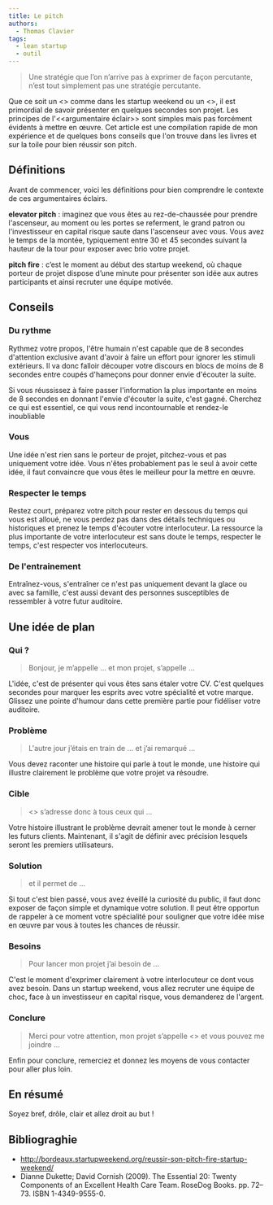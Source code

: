 ```yaml
---
title: Le pitch
authors:
  - Thomas Clavier
tags:
  - lean startup
  - outil
---
```


> Une stratégie que l’on n’arrive pas à exprimer de façon percutante, n’est tout simplement pas une stratégie percutante.

Que ce soit un <<pitch fire>> comme dans les startup weekend ou un <<elevator pitch>>, il est primordial de savoir présenter en quelques secondes son projet. Les principes de l'<<argumentaire éclair>> sont simples mais pas forcément évidents à mettre en œuvre.
Cet article est une compilation rapide de mon expérience et de quelques bons conseils que l'on trouve dans les livres et sur la toile pour bien réussir son pitch.

## Définitions

Avant de commencer, voici les définitions pour bien comprendre le contexte de ces argumentaires éclairs.

**elevator pitch** : imaginez que vous êtes au rez-de-chaussée pour prendre l'ascenseur, au moment ou les portes se referment, le grand patron ou l'investisseur en capital risque saute dans l'ascenseur avec vous. Vous avez le temps de la montée, typiquement entre 30 et 45 secondes suivant la hauteur de la tour pour exposer avec brio votre projet.

**pitch fire** : c’est le moment au début des startup weekend, où chaque porteur de projet dispose d’une minute pour présenter son idée aux autres participants et ainsi recruter une équipe motivée.

## Conseils

### Du rythme

Rythmez votre propos, l'être humain n'est capable que de 8 secondes d'attention exclusive avant d'avoir à faire un effort pour ignorer les stimuli extérieurs. Il va donc falloir découper votre discours en blocs de moins de 8 secondes entre coupés d'hameçons pour donner envie d'écouter la suite.

Si vous réussissez à faire passer l'information la plus importante en moins de 8 secondes en donnant l'envie d'écouter la suite, c'est gagné. Cherchez ce qui est essentiel, ce qui vous rend incontournable et rendez-le inoubliable

### Vous

Une idée n'est rien sans le porteur de projet, pitchez-vous et pas uniquement votre idée. Vous n'êtes probablement pas le seul à avoir cette idée, il faut convaincre que vous êtes le meilleur pour la mettre en œuvre.

### Respecter le temps

Restez court, préparez votre pitch pour rester en dessous du temps qui vous est alloué, ne vous perdez pas dans des détails techniques ou historiques et prenez le temps d'écouter votre interlocuteur. La ressource la plus importante de votre interlocuteur est sans doute le temps, respecter le temps, c'est respecter vos interlocuteurs.

### De l'entrainement

Entraînez-vous, s'entraîner ce n'est pas uniquement devant la glace ou avec sa famille, c'est aussi devant des personnes susceptibles de ressembler à votre futur auditoire.


## Une idée de plan

### Qui ?

> Bonjour, je m’appelle ... et mon projet, s’appelle ...

L'idée, c'est de présenter qui vous êtes sans étaler votre CV. C'est quelques secondes pour marquer les esprits avec votre spécialité et votre marque. Glissez une pointe d'humour dans cette première partie pour fidéliser votre auditoire.

### Problème

> L'autre jour j’étais en train de ... et j’ai remarqué ...

Vous devez raconter une histoire qui parle à tout le monde, une histoire qui illustre clairement le problème que votre projet va résoudre.

### Cible

> <<MonProjet>> s’adresse donc à tous ceux qui ...

Votre histoire illustrant le problème devrait amener tout le monde à cerner les futurs clients. Maintenant, il s'agit de définir avec précision lesquels seront les premiers utilisateurs.

### Solution

> et il permet de ...

Si tout c'est bien passé, vous avez éveillé la curiosité du public, il faut donc exposer de façon simple et dynamique votre solution. Il peut être opportun de rappeler à ce moment votre spécialité pour souligner que votre idée mise en œuvre par vous à toutes les chances de réussir.

### Besoins

> Pour lancer mon projet j’ai besoin de ...

C'est le moment d'exprimer clairement à votre interlocuteur ce dont vous avez besoin. Dans un startup weekend, vous allez recruter une équipe de choc, face à un investisseur en capital risque, vous demanderez de l'argent.

### Conclure

> Merci pour votre attention, mon projet s’appelle <<MonProjet>> et vous pouvez me joindre ...

Enfin pour conclure, remerciez et donnez les moyens de vous contacter pour aller plus loin.

## En résumé

Soyez bref, drôle, clair et allez droit au but !

## Bibliograghie

- http://bordeaux.startupweekend.org/reussir-son-pitch-fire-startup-weekend/
- Dianne Dukette; David Cornish (2009). The Essential 20: Twenty Components of an Excellent Health Care Team. RoseDog Books. pp. 72–73. ISBN 1-4349-9555-0.
